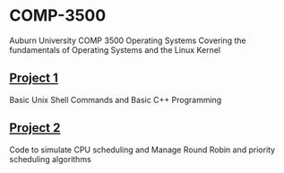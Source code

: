 ﻿# COMP-3500
Auburn University COMP 3500 Operating Systems
Covering the fundamentals of Operating Systems and the Linux Kernel

## [Project 1](project-1)
Basic Unix Shell Commands and Basic C++ Programming

## [Project 2](project-2)
Code to simulate CPU scheduling and Manage Round Robin and priority scheduling algorithms